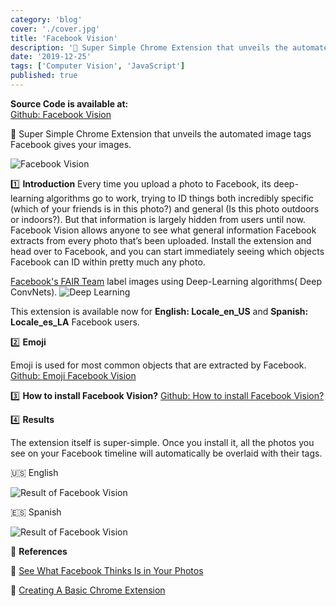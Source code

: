 ```yaml
---
category: 'blog'
cover: './cover.jpg'
title: 'Facebook Vision'
description: '👀 Super Simple Chrome Extension that unveils the automated image tags Facebook gives your images.'
date: '2019-12-25'
tags: ['Computer Vision', 'JavaScript']
published: true
---
```


**Source Code is available at:**<br>
[Github: Facebook Vision](https://github.com/Junth/Facebook-Vision)

👀 Super Simple Chrome Extension that unveils the automated image tags Facebook gives your images.

![Facebook Vision](https://i.imgur.com/ryG1gL1.png)

1️⃣ **Introduction**
Every time you upload a photo to Facebook, its deep-learning algorithms go to work, trying to ID things both incredibly specific (which of your friends is in this photo?) and general (Is this photo outdoors or indoors?). But that information is largely hidden from users until now. Facebook Vision allows anyone to see what general information Facebook extracts from every photo that’s been uploaded. Install the extension and head over to Facebook, and you can start immediately seeing which objects Facebook can ID within pretty much any photo.

[Facebook's FAIR Team](https://ai.facebook.com/) label images using Deep-Learning algorithms( Deep ConvNets).
![Deep Learning](https://i.imgur.com/vQOyO9O.png)

This extension is available now for **English: Locale_en_US** and **Spanish: Locale_es_LA** Facebook users.

2️⃣ **Emoji**

Emoji is used for most common objects that are extracted by Facebook.
[Github: Emoji Facebook Vision](https://github.com/Junth/Facebook-Vision)

3️⃣ **How to install Facebook Vision?**
[Github: How to install Facebook Vision?](https://github.com/Junth/Facebook-Vision)

4️⃣ **Results**

The extension itself is super-simple. Once you install it, all the photos you see on your Facebook timeline will automatically be overlaid with their tags.

🇺🇸 English

![Result of Facebook Vision](https://i.imgur.com/iQjeSHI.png)

🇪🇸 Spanish

![Result of Facebook Vision](https://i.imgur.com/5vfGxWu.png)

👀 **References**

📝 [See What Facebook Thinks Is in Your Photos](https://nymag.com/intelligencer/2017/01/see-what-facebook-thinks-is-in-your-photos.html)

📝 [Creating A Basic Chrome Extension](https://www.thepolyglotdeveloper.com/2018/09/creating-basic-chrome-extension/)

